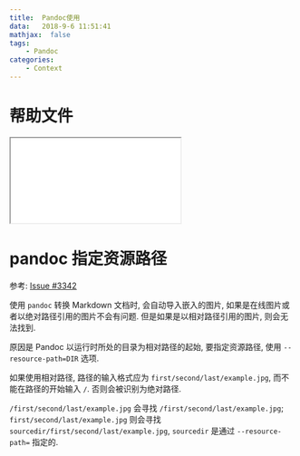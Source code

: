 ```yaml
---
title:  Pandoc使用
data:   2018-9-6 11:51:41
mathjax:  false
tags:
    - Pandoc
categories:
    - Context
---
```


# 帮助文件

<iframe src="/assert/resources/pandoc/pandoc.help.txt.html" style="width=800px; height=500px"></iframe>

# pandoc 指定资源路径

参考: [Issue #3342](https://github.com/jgm/pandoc/issues/3342)

使用 `pandoc` 转换 Markdown 文档时, 会自动导入嵌入的图片, 如果是在线图片或者以绝对路径引用的图片不会有问题. 但是如果是以相对路径引用的图片, 则会无法找到.

原因是 Pandoc 以运行时所处的目录为相对路径的起始, 要指定资源路径, 使用 `--resource-path=DIR` 选项.

如果使用相对路径, 路径的输入格式应为 `first/second/last/example.jpg`, 而不能在路径的开始输入 `/`. 否则会被识别为绝对路径.

`/first/second/last/example.jpg` 会寻找 `/first/second/last/example.jpg`; `first/second/last/example.jpg` 则会寻找 `sourcedir/first/second/last/example.jpg`, `sourcedir` 是通过 `--resource-path=` 指定的.
